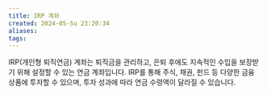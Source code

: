 ```yaml
---
title: IRP 계좌
created: 2024-05-Su 23:20:34
aliases: 
tags:
---
```

IRP(개인형 퇴직연금) 계좌는 퇴직금을 관리하고, 
은퇴 후에도 지속적인 수입을 보장받기 위해 설정할 수 있는 
연금 계좌입니다. 
IRP를 통해 주식, 채권, 펀드 등 다양한 금융 상품에 투자할 수 있으며, 
투자 성과에 따라 연금 수령액이 달라질 수 있습니다.
